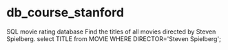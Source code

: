 # db_course_stanford
SQL movie rating database
Find the titles of all movies directed by Steven Spielberg. 
select TITLE from MOVIE WHERE DIRECTOR='Steven Spielberg';
